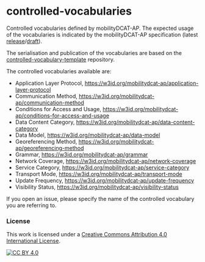 # controlled-vocabularies
Controlled vocabularies defined by mobilityDCAT-AP. The expected usage of the vocabularies is indicated by the mobilityDCAT-AP specification (latest [release](https://w3id.org/mobilitydcat-ap)/[draft](https://w3id.org/mobilitydcat-ap/drafts)).

The serialisation and publication of the vocabularies are based on the [controlled-vocabulary-template](https://github.com/mobilityDCAT-AP/controlled-vocabulary-template) repository.

The controlled vocabularies available are:
- Application Layer Protocol, https://w3id.org/mobilitydcat-ap/application-layer-protocol
- Communication Method, https://w3id.org/mobilitydcat-ap/communication-method
- Conditions for Access and Usage, https://w3id.org/mobilitydcat-ap/conditions-for-access-and-usage
- Data Content Category, https://w3id.org/mobilitydcat-ap/data-content-category
- Data Model, https://w3id.org/mobilitydcat-ap/data-model
- Georeferencing Method, https://w3id.org/mobilitydcat-ap/georeferencing-method
- Grammar, https://w3id.org/mobilitydcat-ap/grammar
- Network Coverage, https://w3id.org/mobilitydcat-ap/network-coverage
- Service Category, https://w3id.org/mobilitydcat-ap/service-category
- Transport Mode, https://w3id.org/mobilitydcat-ap/transport-mode
- Update Frequency, https://w3id.org/mobilitydcat-ap/update-frequency
- Visibility Status, https://w3id.org/mobilitydcat-ap/visibility-status

If you open an issue, please specify the name of the controlled vocabulary you are referring to.

### License

This work is licensed under a [Creative Commons Attribution 4.0 International
License](http://creativecommons.org/licenses/by/4.0/).

[![CC BY 4.0](https://i.creativecommons.org/l/by/4.0/88x31.png)](http://creativecommons.org/licenses/by/4.0/)

